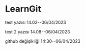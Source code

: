 # LearnGit


test yazısı 14.02--06/04/2023

test 2 yazısı 14.08--06/04/2023

github değişikliği  14:30--06/04/2023
